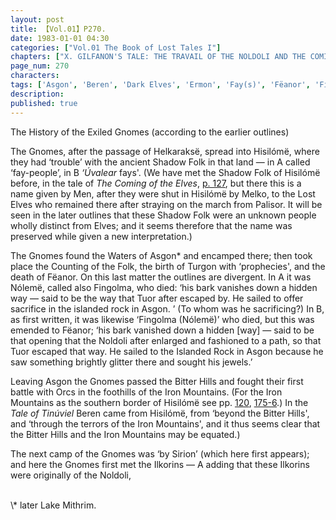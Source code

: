 ```yaml
---
layout: post
title: 【Vol.01】P270.
date: 1983-01-01 04:30
categories: ["Vol.01 The Book of Lost Tales I"]
chapters: ["X. GILFANON'S TALE: THE TRAVAIL OF THE NOLDOLI AND THE COMING OF MANKIND"]
page_num: 270
characters: 
tags: ['Asgon', 'Beren', 'Dark Elves', 'Ermon', 'Fay(s)', 'Fëanor', 'Fingolma', 'Finwë Nólemë', 'Gnomes', 'Helkaraksë', 'Hisilómë', 'Ilkorin(s)', 'Iron Mountains', 'Bitter Hills', 'Lost Elves', 'Melko', 'Mithrim', 'Men', 'Orcs', 'Palisor', 'Shadow Folk', 'Sirion', 'the Tale of Tinúviel', 'Tuor', 'Turgon', 'Úvalear']
description: 
published: true
---
```


The History of the Exiled Gnomes (according to the earlier outlines)

The Gnomes, after the passage of Helkaraksë, spread into Hisilómë, where they had ‘trouble’ with the ancient Shadow Folk in that land — in A called ‘fay-people’, in B <I>‘Úvalear</I> fays'. (We have met the Shadow Folk of Hisilómë before, in the tale of <I>The Coming of the Elves</I>, [p. 127]({{site.baseurl}}/vol01-p127), but there this is a name given by Men, after they were shut in Hisilómë by Melko, to the Lost Elves who remained there after straying on the march from Palisor. It will be seen in the later outlines that these Shadow Folk were an unknown people wholly distinct from Elves; and it seems therefore that the name was preserved while given a new interpretation.)

The Gnomes found the Waters of Asgon\* and encamped there; then took place the Counting of the Folk, the birth of Turgon with ‘prophecies', and the death of Fëanor. On this last matter the outlines are divergent. In A it was Nólemë, called also Fingolma, who died: ‘his bark vanishes down a hidden way — said to be the way that Tuor after escaped by. He sailed to offer sacrifice in the islanded rock in Asgon. ’ (To whom was he sacrificing?) In B, as first written, it was likewise ‘Fingolma (Nólemë)’ who died, but this was emended to Fëanor; ‘his bark vanished down a hidden [way] — said to be that opening that the Noldoli after enlarged and fashioned to a path, so that Tuor escaped that way. He sailed to the Islanded Rock in Asgon because he saw something brightly glitter there and sought his jewels.’

Leaving Asgon the Gnomes passed the Bitter Hills and fought their first battle with Orcs in the foothills of the Iron Mountains. (For the Iron Mountains as the southern border of Hisilómë see pp. [120]({{site.baseurl}}/vol01-p120), [175-6]({{site.baseurl}}/vol01-p175).) In the <I>Tale of Tinúviel</I> Beren came from Hisilómë, from ‘beyond the Bitter Hills', and ‘through the terrors of the Iron Mountains', and it thus seems clear that the Bitter Hills and the Iron Mountains may be equated.)

The next camp of the Gnomes was ‘by Sirion’ (which here first appears); and here the Gnomes first met the Ilkorins — A adding that these Ilkorins were originally of the Noldoli,

<BR>
\* later Lake Mithrim.

